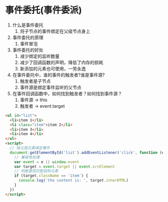 # 事件委托(事件委派)

1. 什么是事件委托
   1. 将子节点的事件绑定在父级节点身上
2. 事件委托的原理
   1. 事件冒泡
3. 事件委托的好处
   1. 减少绑定的监听数量
   2. 减少了回调函数的声明，降低了内存的损耗
   3. 新添加的元素也可使用，一劳永逸
4. 在事件委托中，谁的事件的触发者?谁是事件源?
   1. 触发者是子节点
   2. 事件源是绑定事件监听的父节点
5. 在事件回调函数中，如何找到触发者？如何找到事件源？
   1. 事件源 -> this
   2. 触发者 -> event.target

```html
<ul id="list">
  <li>item 1</li>
  <li class="item">item 2</li>
  <li>item 3</li>
  <li>item 4</li>
</ul>
<script>
  // 给父层元素绑定事件
  document.getElementById('list').addEventListener('click', function (e) {
    // 兼容性处理
    var event = e || window.event
    var target = event.target || event.srcElement
    // 判断是否匹配目标元素
    if (target.className == 'item') {
      console.log('the content is: ', target.innerHTML)
    }
  })
</script>
```

